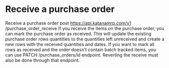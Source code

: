 # Receive a purchase order

Receive a purchase order post https://api.katanamrp.com/v1 /purchase_order_receive If
you receive the items on the purchase order, you can mark the purchase order as
received. This will update the existing purchase order rows quantities to the quantities
left unreceived and create a new rows with the received quantities and dates. If you
want to mark all rows as received and the order doesn’t contain batch tracked items, you
can use PATCH /purchase_orders/id endpoint. Reverting the receive must also be done
through that endpoint.
